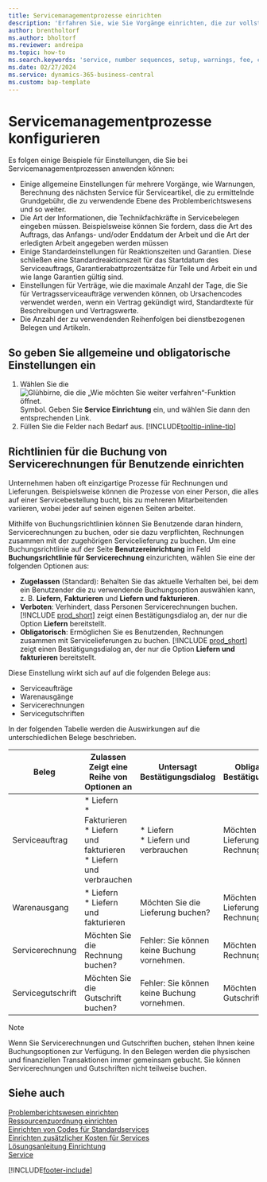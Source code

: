 ```yaml
---
title: Servicemanagementprozesse einrichten
description: 'Erfahren Sie, wie Sie Vorgänge einrichten, die zur vollständigen Zufriedenheit Ihrer Debitoren mit Ihren Services beitragen.'
author: brentholtorf
ms.author: bholtorf
ms.reviewer: andreipa
ms.topic: how-to
ms.search.keywords: 'service, number sequences, setup, warnings, fee, contracts, warranties'
ms.date: 02/27/2024
ms.service: dynamics-365-business-central
ms.custom: bap-template
---
```


# Servicemanagementprozesse konfigurieren

Es folgen einige Beispiele für Einstellungen, die Sie bei Servicemanagementprozessen anwenden können:  
  
* Einige allgemeine Einstellungen für mehrere Vorgänge, wie Warnungen, Berechnung des nächsten Service für Serviceartikel, die zu ermittelnde Grundgebühr, die zu verwendende Ebene des Problemberichtswesens und so weiter.  
* Die Art der Informationen, die Technikfachkräfte in Servicebelegen eingeben müssen. Beispielsweise können Sie fordern, dass die Art des Auftrags, das Anfangs- und/oder Enddatum der Arbeit und die Art der erledigten Arbeit angegeben werden müssen  
* Einige Standardeinstellungen für Reaktionszeiten und Garantien. Diese schließen eine Standardreaktionszeit für das Startdatum des Serviceauftrags, Garantierabattprozentsätze für Teile und Arbeit ein und wie lange Garantien gültig sind.  
* Einstellungen für Verträge, wie die maximale Anzahl der Tage, die Sie für Vertragsserviceaufträge verwenden können, ob Ursachencodes verwendet werden, wenn ein Vertrag gekündigt wird, Standardtexte für Beschreibungen und Vertragswerte.  
* Die Anzahl der zu verwendenden Reihenfolgen bei dienstbezogenen Belegen und Artikeln.  

## So geben Sie allgemeine und obligatorische Einstellungen ein

1. Wählen Sie die ![Glühbirne, die die „Wie möchten Sie weiter verfahren“-Funktion öffnet.](media/ui-search/search_small.png "Was möchten Sie tun?") Symbol. Geben Sie **Service Einrichtung** ein, und wählen Sie dann den entsprechenden Link.
2. Füllen Sie die Felder nach Bedarf aus. [!INCLUDE[tooltip-inline-tip](includes/tooltip-inline-tip_md.md)]  

## Richtlinien für die Buchung von Servicerechnungen für Benutzende einrichten

Unternehmen haben oft einzigartige Prozesse für Rechnungen und Lieferungen. Beispielsweise können die Prozesse von einer Person, die alles auf einer Servicebestellung bucht, bis zu mehreren Mitarbeitenden variieren, wobei jeder auf seinen eigenen Seiten arbeitet.

Mithilfe von Buchungsrichtlinien können Sie Benutzende daran hindern, Servicerechnungen zu buchen, oder sie dazu verpflichten, Rechnungen zusammen mit der zugehörigen Servicelieferung zu buchen. Um eine Buchungsrichtlinie auf der Seite **Benutzereinrichtung** im Feld **Buchungsrichtlinie für Servicerechnung** einzurichten, wählen Sie eine der folgenden Optionen aus:

* **Zugelassen** (Standard): Behalten Sie das aktuelle Verhalten bei, bei dem ein Benutzender die zu verwendende Buchungsoption auswählen kann, z. B. **Liefern**, **Fakturieren** und **Liefern und fakturieren**.
* **Verboten**: Verhindert, dass Personen Servicerechnungen buchen. [!INCLUDE [prod_short](includes/prod_short.md)] zeigt einen Bestätigungsdialog an, der nur die Option **Liefern** bereitstellt.
* **Obligatorisch**: Ermöglichen Sie es Benutzenden, Rechnungen zusammen mit Servicelieferungen zu buchen. [!INCLUDE [prod_short](includes/prod_short.md)] zeigt einen Bestätigungsdialog an, der nur die Option **Liefern und fakturieren** bereitstellt.

Diese Einstellung wirkt sich auf auf die folgenden Belege aus:

* Serviceaufträge
* Warenausgänge
* Servicerechnungen
* Servicegutschriften

In der folgenden Tabelle werden die Auswirkungen auf die unterschiedlichen Belege beschrieben.

|Beleg  |Zulassen<br>Zeigt eine Reihe von Optionen an   |Untersagt<br>Bestätigungsdialog  |Obligatorisch<br>Bestätigungsdialog  |
|---------|---------|---------|---------|
|Serviceauftrag     | * Liefern<br>* Fakturieren<br>* Liefern und fakturieren<br>* Liefern und verbrauchen         |* Liefern<br>* Liefern und verbrauchen  |Möchten Sie die Lieferung und Rechnung buchen?         |
|Warenausgang     |* Liefern<br>* Liefern und fakturieren         |Möchten Sie die Lieferung buchen?         | Möchten Sie die Lieferung und Rechnung buchen?        |
|Servicerechnung     | Möchten Sie die Rechnung buchen?         | Fehler: Sie können keine Buchung vornehmen.       |Möchten Sie die Rechnung buchen?         |
|Servicegutschrift     | Möchten Sie die Gutschrift buchen?         | Fehler: Sie können keine Buchung vornehmen.        |Möchten Sie die Gutschrift buchen?         |

> [!NOTE]
> Wenn Sie Servicerechnungen und Gutschriften buchen, stehen Ihnen keine Buchungsoptionen zur Verfügung. In den Belegen werden die physischen und finanziellen Transaktionen immer gemeinsam gebucht. Sie können Servicerechnungen und Gutschriften nicht teilweise buchen.

## Siehe auch  

[Problemberichtswesen einrichten](service-how-setup-fault-reporting.md)  
[Ressourcenzuordnung einrichten](service-how-setup-resource-allocation.md)  
[Einrichten von Codes für Standardservices](service-how-setup-service-coding.md)  
[Einrichten zusätzlicher Kosten für Services](service-how-setup-service-costs-pricing.md)  
[Lösungsanleitung Einrichtung](service-how-setup-troubleshooting.md)  
[Service](service-service.md)  


[!INCLUDE[footer-include](includes/footer-banner.md)]
